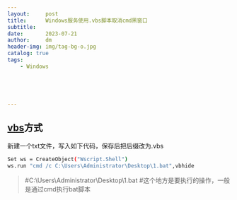 ```yaml
---
layout:     post
title:      Windows服务使用.vbs脚本取消cmd黑窗口
subtitle:   
date:       2023-07-21
author:     dm
header-img: img/tag-bg-o.jpg
catalog: true
tags:
    - Windows





---
```




## [vbs](https://so.csdn.net/so/search?q=vbs&spm=1001.2101.3001.7020)方式

新建一个txt文件，写入如下代码，保存后把后缀改为.vbs

```bash
Set ws = CreateObject("Wscript.Shell") 
ws.run "cmd /c C:\Users\Administrator\Desktop\1.bat",vbhide
```

> \#C:\Users\Administrator\Desktop\1.bat
> \#这个地方是要执行的操作，一般是通过cmd执行bat脚本